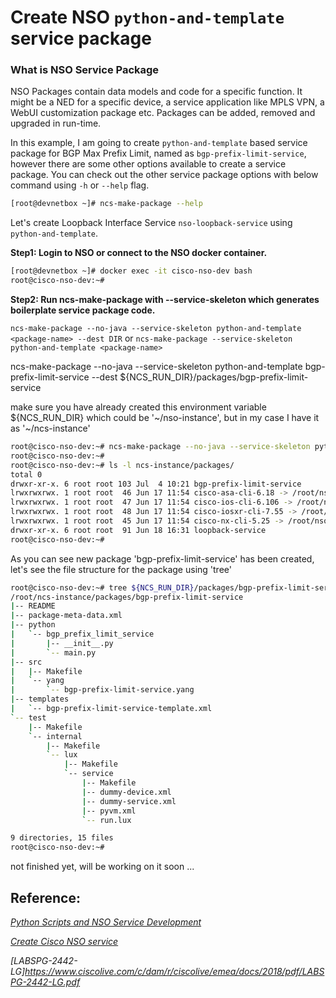 # Create NSO `python-and-template` service package

### What is NSO Service Package 

NSO Packages contain data models and code for a specific function. It might be a NED for a specific device, a service application like MPLS VPN, a WebUI customization package etc. Packages can be added, removed and upgraded in run-time.

In this example, I am going to create `python-and-template` based service package for BGP Max Prefix Limit, named as `bgp-prefix-limit-service`, however there are some other options available to create a service package. You can check out the other service package options with below command using `-h` or `--help` flag.

```sh
[root@devnetbox ~]# ncs-make-package --help
```

Let's create Loopback Interface Service `nso-loopback-service` using `python-and-template`.

__Step1: Login to NSO or connect to the NSO docker container.__

```sh
[root@devnetbox ~]# docker exec -it cisco-nso-dev bash
root@cisco-nso-dev:~# 
```

__Step2: Run ncs-make-package with --service-skeleton which generates boilerplate service package code.__

`ncs-make-package --no-java --service-skeleton python-and-template <package-name> --dest DIR`
 or 
`ncs-make-package --service-skeleton python-and-template <package-name>`

ncs-make-package --no-java --service-skeleton python-and-template bgp-prefix-limit-service --dest ${NCS_RUN_DIR}/packages/bgp-prefix-limit-service

make sure you have already created this environment variable ${NCS_RUN_DIR} which could be '~/nso-instance', but in my case I have it as '~/ncs-instance'

```sh
root@cisco-nso-dev:~# ncs-make-package --no-java --service-skeleton python-and-template bgp-prefix-limit-service --dest ${NCS_RUN_DIR}/packages/bgp-prefix-limit-service
root@cisco-nso-dev:~# 
root@cisco-nso-dev:~# ls -l ncs-instance/packages/
total 0
drwxr-xr-x. 6 root root 103 Jul  4 10:21 bgp-prefix-limit-service
lrwxrwxrwx. 1 root root  46 Jun 17 11:54 cisco-asa-cli-6.18 -> /root/nso-6.3/packages/neds/cisco-asa-cli-6.18
lrwxrwxrwx. 1 root root  47 Jun 17 11:54 cisco-ios-cli-6.106 -> /root/nso-6.3/packages/neds/cisco-ios-cli-6.106
lrwxrwxrwx. 1 root root  48 Jun 17 11:54 cisco-iosxr-cli-7.55 -> /root/nso-6.3/packages/neds/cisco-iosxr-cli-7.55
lrwxrwxrwx. 1 root root  45 Jun 17 11:54 cisco-nx-cli-5.25 -> /root/nso-6.3/packages/neds/cisco-nx-cli-5.25
drwxr-xr-x. 6 root root  91 Jun 18 16:31 loopback-service
root@cisco-nso-dev:~# 
```

As you can see new package 'bgp-prefix-limit-service' has been created, let's see the file structure for the package using 'tree'

```sh
root@cisco-nso-dev:~# tree ${NCS_RUN_DIR}/packages/bgp-prefix-limit-service
/root/ncs-instance/packages/bgp-prefix-limit-service
|-- README
|-- package-meta-data.xml
|-- python
|   `-- bgp_prefix_limit_service
|       |-- __init__.py
|       `-- main.py
|-- src
|   |-- Makefile
|   `-- yang
|       `-- bgp-prefix-limit-service.yang
|-- templates
|   `-- bgp-prefix-limit-service-template.xml
`-- test
    |-- Makefile
    `-- internal
        |-- Makefile
        `-- lux
            |-- Makefile
            `-- service
                |-- Makefile
                |-- dummy-device.xml
                |-- dummy-service.xml
                |-- pyvm.xml
                `-- run.lux

9 directories, 15 files
root@cisco-nso-dev:~# 
```




not finished yet, will be working on it soon ...

## Reference: 

_[Python Scripts and NSO Service Development](https://developer.cisco.com/learning/labs/service-dev-201/introduction/)_

_[Create Cisco NSO service ](https://yang-prog-lab.ciscolive.com/pod/0/nso/create_service)_

_[LABSPG-2442-LG]https://www.ciscolive.com/c/dam/r/ciscolive/emea/docs/2018/pdf/LABSPG-2442-LG.pdf_